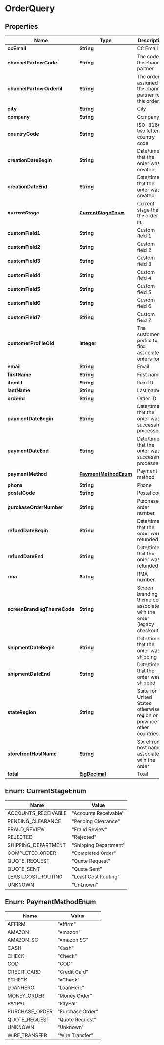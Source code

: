 
# OrderQuery

## Properties
Name | Type | Description | Notes
------------ | ------------- | ------------- | -------------
**ccEmail** | **String** | CC Email |  [optional]
**channelPartnerCode** | **String** | The code of the channel partner |  [optional]
**channelPartnerOrderId** | **String** | The order ID assigned by the channel partner for this order |  [optional]
**city** | **String** | City |  [optional]
**company** | **String** | Company |  [optional]
**countryCode** | **String** | ISO-3166 two letter country code |  [optional]
**creationDateBegin** | **String** | Date/time that the order was created |  [optional]
**creationDateEnd** | **String** | Date/time that the order was created |  [optional]
**currentStage** | [**CurrentStageEnum**](#CurrentStageEnum) | Current stage that the order is in. |  [optional]
**customField1** | **String** | Custom field 1 |  [optional]
**customField2** | **String** | Custom field 2 |  [optional]
**customField3** | **String** | Custom field 3 |  [optional]
**customField4** | **String** | Custom field 4 |  [optional]
**customField5** | **String** | Custom field 5 |  [optional]
**customField6** | **String** | Custom field 6 |  [optional]
**customField7** | **String** | Custom field 7 |  [optional]
**customerProfileOid** | **Integer** | The customer profile to find associated orders for |  [optional]
**email** | **String** | Email |  [optional]
**firstName** | **String** | First name |  [optional]
**itemId** | **String** | Item ID |  [optional]
**lastName** | **String** | Last name |  [optional]
**orderId** | **String** | Order ID |  [optional]
**paymentDateBegin** | **String** | Date/time that the order was successfully processed |  [optional]
**paymentDateEnd** | **String** | Date/time that the order was successfully processed |  [optional]
**paymentMethod** | [**PaymentMethodEnum**](#PaymentMethodEnum) | Payment method |  [optional]
**phone** | **String** | Phone |  [optional]
**postalCode** | **String** | Postal code |  [optional]
**purchaseOrderNumber** | **String** | Purchase order number |  [optional]
**refundDateBegin** | **String** | Date/time that the order was refunded |  [optional]
**refundDateEnd** | **String** | Date/time that the order was refunded |  [optional]
**rma** | **String** | RMA number |  [optional]
**screenBrandingThemeCode** | **String** | Screen branding theme code associated with the order (legacy checkout) |  [optional]
**shipmentDateBegin** | **String** | Date/time that the order was shipping |  [optional]
**shipmentDateEnd** | **String** | Date/time that the order was shipped |  [optional]
**stateRegion** | **String** | State for United States otherwise region or province for other countries |  [optional]
**storefrontHostName** | **String** | StoreFront host name associated with the order |  [optional]
**total** | [**BigDecimal**](BigDecimal.md) | Total |  [optional]


<a name="CurrentStageEnum"></a>
## Enum: CurrentStageEnum
Name | Value
---- | -----
ACCOUNTS_RECEIVABLE | &quot;Accounts Receivable&quot;
PENDING_CLEARANCE | &quot;Pending Clearance&quot;
FRAUD_REVIEW | &quot;Fraud Review&quot;
REJECTED | &quot;Rejected&quot;
SHIPPING_DEPARTMENT | &quot;Shipping Department&quot;
COMPLETED_ORDER | &quot;Completed Order&quot;
QUOTE_REQUEST | &quot;Quote Request&quot;
QUOTE_SENT | &quot;Quote Sent&quot;
LEAST_COST_ROUTING | &quot;Least Cost Routing&quot;
UNKNOWN | &quot;Unknown&quot;


<a name="PaymentMethodEnum"></a>
## Enum: PaymentMethodEnum
Name | Value
---- | -----
AFFIRM | &quot;Affirm&quot;
AMAZON | &quot;Amazon&quot;
AMAZON_SC | &quot;Amazon SC&quot;
CASH | &quot;Cash&quot;
CHECK | &quot;Check&quot;
COD | &quot;COD&quot;
CREDIT_CARD | &quot;Credit Card&quot;
ECHECK | &quot;eCheck&quot;
LOANHERO | &quot;LoanHero&quot;
MONEY_ORDER | &quot;Money Order&quot;
PAYPAL | &quot;PayPal&quot;
PURCHASE_ORDER | &quot;Purchase Order&quot;
QUOTE_REQUEST | &quot;Quote Request&quot;
UNKNOWN | &quot;Unknown&quot;
WIRE_TRANSFER | &quot;Wire Transfer&quot;



